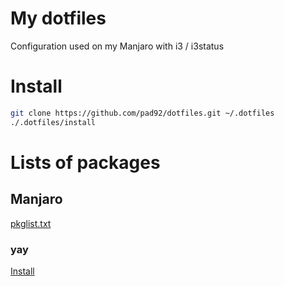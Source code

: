 # My dotfiles

Configuration used on my Manjaro with i3 / i3status

# Install

```sh
git clone https://github.com/pad92/dotfiles.git ~/.dotfiles
./.dotfiles/install
```

# Lists of packages

## Manjaro

[pkglist.txt](https://raw.githubusercontent.com/pad92/dotfiles/master/manjaro/pkglist.txt)

### yay

[Install](https://github.com/Jguer/yay#installation)

